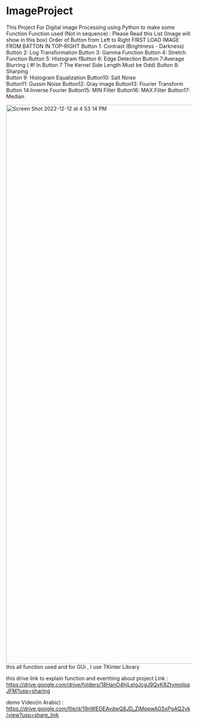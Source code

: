 # ImageProject
This Project For Digital image Processing using Python to make some Function
Function used (Not in sequence) : 
Please Read this List
(Image will show in this box)
Order of Button from Left to Right 
FIRST  LOAD  IMAGE  FROM  BATTON  IN  TOP-RIGHT 
Button 1: Contrast (Brightness - Darkness) 
Button 2: Log Transformation 
Button 3: Gamma Function 
Button 4: Stretch Function 
Button 5: Histogram 
fButton 6: Edge Detection
Button 7:Average Blurring ( #! In Button 7 The Kernel Side Length Must be Odd) 
Button 8: Sharping  
Button 9: Histogram Equalization 
Button10: Salt Noise       
Button11: Gussin Noise 
Button12: Gray image
Button13: Fourier Transform 
Button 14:Inverse Fourier
Button15: MIN Filter 
Button16: MAX Filter 
Button17: Median

<img width="1512" alt="Screen Shot 2022-12-12 at 4 53 14 PM" src="https://user-images.githubusercontent.com/83542891/210368462-b14a67fb-56a5-4db9-8989-182323cde601.png">
this all function used and for GUi , I use TKinter Library 

this drive link to explain function and everthing about project 
Link : https://drive.google.com/drive/folders/18HanO4hjLelgJcgJ9QvK8ZtymoIpqJFM?usp=sharing

demo Video(in Arabic) : https://drive.google.com/file/d/19nWEOEAvdwQ8JD_ZjMppwAGSxPgAQ2yk/view?usp=share_link
